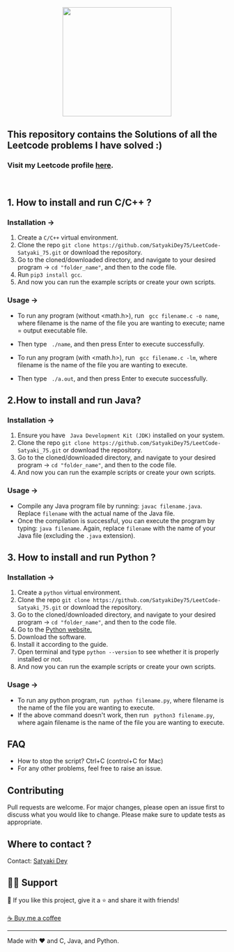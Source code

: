 <div align ="center">

<img src="https://leetcode.com/static/images/LeetCode_logo_rvs.png" width=250 height=250>

 </div>  
 
## This repository contains the Solutions of all the Leetcode problems I have solved :)
### Visit my Leetcode profile [here](https://leetcode.com/Satyaki_75/).
&nbsp;
  
## 1. How to install and run C/C++ ?

### Installation ->
1. Create a ```C/C++``` virtual environment. 
2. Clone the repo ```git clone https://github.com/SatyakiDey75/LeetCode-Satyaki_75.git``` or download the repository.
3. Go to the cloned/downloaded directory, and navigate to your desired program -> ``` cd "folder_name" ```, and then to the code file.
4. Run ``` pip3 install gcc ```.
5. And now you can run the example scripts or create your own scripts.  

### Usage ->
- To run any program (without <math.h>), run ``` gcc filename.c -o name```, where filename is the name of the file you are wanting to execute; name = output executable file.
- Then type ``` ./name```, and then press Enter to execute successfully.

- To run any program (with <math.h>), run ``` gcc filename.c -lm```, where filename is the name of the file you are wanting to execute.
- Then type ``` ./a.out```, and then press Enter to execute successfully.

## 2.How to install and run Java?

### Installation ->
1. Ensure you have ``` Java Development Kit (JDK)``` installed on your system.
2. Clone the repo ```git clone https://github.com/SatyakiDey75/LeetCode-Satyaki_75.git``` or download the repository.
3. Go to the cloned/downloaded directory, and navigate to your desired program -> ``` cd "folder_name" ```, and then to the code file.
4. And now you can run the example scripts or create your own scripts.  


### Usage ->

- Compile any Java program file by running: ```javac filename.java```. Replace ```filename``` with the actual name of the Java file.
- Once the compilation is successful, you can execute the program by typing: ```java filename```. Again, replace ```filename``` with the name of your Java file (excluding the ```.java``` extension).

## 3. How to install and run Python ?

### Installation ->
1. Create a ```python``` virtual environment. 
2. Clone the repo ```git clone https://github.com/SatyakiDey75/LeetCode-Satyaki_75.git``` or download the repository.
3. Go to the cloned/downloaded directory, and navigate to your desired program -> ``` cd "folder_name" ```, and then to the code file.
4. Go to the [Python website.](https://www.python.org/)
5. Download the software.
6. Install it according to the guide.
7. Open terminal and type ```python --version``` to see whether it is properly installed or not.
8. And now you can run the example scripts or create your own scripts. 


### Usage ->
- To run any python program, run ``` python filename.py```, where filename is the name of the file you are wanting to execute.
- If the above command doesn't work, then run ``` python3 filename.py```, where again filename is the name of the file you are wanting to execute.



## FAQ
- How to stop the script? Ctrl+C (control+C for Mac) 
- For any other problems, feel free to raise an issue.

## Contributing
Pull requests are welcome. For major changes, please open an issue first to discuss what you would like to change. 
Please make sure to update tests as appropriate.


## Where to contact ?
Contact: <a href = "mailto: sdey2836@gmail.com">Satyaki Dey</a>

## 🙋‍♂️ Support

💙 If you like this project, give it a ⭐ and share it with friends!<br><br>
[☕ Buy me a coffee](https://www.buymeacoffee.com/satyakidey75)

---

Made with ❤️ and C, Java, and Python. <br><br>
